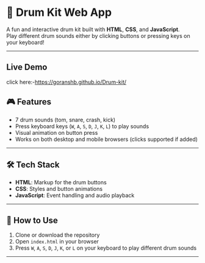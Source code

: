 # 🥁 Drum Kit Web App

A fun and interactive drum kit built with **HTML**, **CSS**, and **JavaScript**.  
Play different drum sounds either by clicking buttons or pressing keys on your keyboard!

---

## Live Demo
click here:-https://goranshb.github.io/Drum-kit/

## 🎮 Features

- 7 drum sounds (tom, snare, crash, kick)
- Press keyboard keys (`W`, `A`, `S`, `D`, `J`, `K`, `L`) to play sounds
- Visual animation on button press
- Works on both desktop and mobile browsers (clicks supported if added)

---

## 🛠️ Tech Stack

- **HTML**: Markup for the drum buttons
- **CSS**: Styles and button animations
- **JavaScript**: Event handling and audio playback

---

## 🚀 How to Use

1. Clone or download the repository
2. Open `index.html` in your browser
3. Press `W`, `A`, `S`, `D`, `J`, `K`, or `L` on your keyboard to play different drum sounds

---

